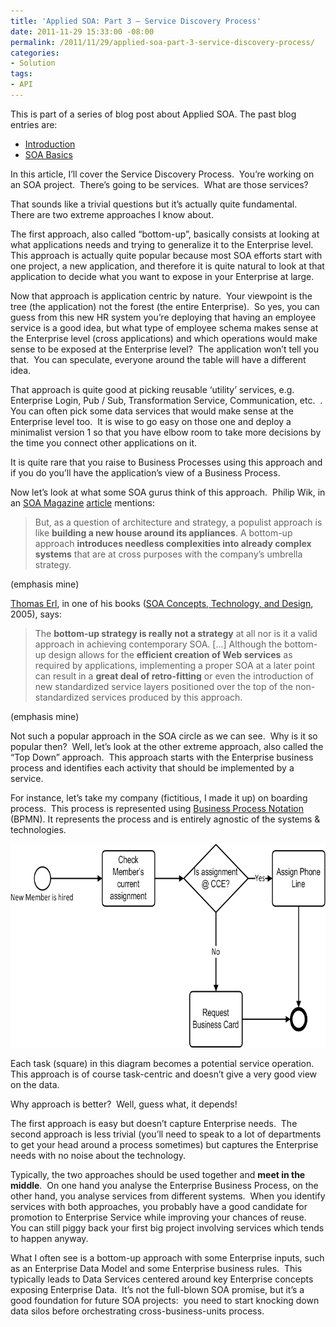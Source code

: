 ```yaml
---
title: 'Applied SOA: Part 3 – Service Discovery Process'
date: 2011-11-29 15:33:00 -08:00
permalink: /2011/11/29/applied-soa-part-3-service-discovery-process/
categories:
- Solution
tags:
- API
---
```

<p>This is part of a series of blog post about Applied SOA. The past blog entries are:</p>  <ul>   <li><a href="http://vincentlauzon.wordpress.com/2011/06/17/applied-soa-part-1-introduction/">Introduction</a> </li>    <li><a title="Preview “Applied SOA- Part 2 – SOA Basics”" href="http://vincentlauzon.wordpress.com/2011/11/27/applied-soa-part-2-soa-basics/">SOA Basics</a> </li> </ul>  <p>In this article, I’ll cover the Service Discovery Process.&#160; You’re working on an SOA project.&#160; There’s going to be services.&#160; What are those services?</p>  <p>That sounds like a trivial questions but it’s actually quite fundamental.&#160; There are two extreme approaches I know about.</p>  <p>The first approach, also called “bottom-up”, basically consists at looking at what applications needs and trying to generalize it to the Enterprise level.&#160; This approach is actually quite popular because most SOA efforts start with one project, a new application, and therefore it is quite natural to look at that application to decide what you want to expose in your Enterprise at large.</p>  <p>Now that approach is application centric by nature.&#160; Your viewpoint is the tree (the application) not the forest (the entire Enterprise).&#160; So yes, you can guess from this new HR system you’re deploying that having an employee service is a good idea, but what type of employee schema makes sense at the Enterprise level (cross applications) and which operations would make sense to be exposed at the Enterprise level?&#160; The application won’t tell you that.&#160; You can speculate, everyone around the table will have a different idea.</p>  <p>That approach is quite good at picking reusable ‘utility’ services, e.g. Enterprise Login, Pub / Sub, Transformation Service, Communication, etc.&#160; .&#160; You can often pick some data services that would make sense at the Enterprise level too.&#160; It is wise to go easy on those one and deploy a minimalist version 1 so that you have elbow room to take more decisions by the time you connect other applications on it.</p>  <p>It is quite rare that you raise to Business Processes using this approach and if you do you’ll have the application’s view of a Business Process.</p>  <p>Now let’s look at what some SOA gurus think of this approach.&#160; Philip Wik, in an <a href="http://soamag.com">SOA Magazine</a>&#160;<a href="http://soamag.com/I38/0410-1.php">article</a> mentions:</p>  <blockquote>   <p>But, as a question of architecture and strategy, a populist approach is like <strong>building a new house around its appliances</strong>. A bottom-up approach <strong>introduces needless complexities into already complex systems</strong> that are at cross purposes with the company’s umbrella strategy. </p> </blockquote>  <p>(emphasis mine)</p>  <p><a href="http://thomaserl.com/">Thomas Erl</a>, in one of his books (<a href="http://www.amazon.com/Service-Oriented-Architecture-SOA-Concepts-Technology/dp/0131858580/ref=sr_1_1?ie=UTF8&amp;qid=1322336748&amp;sr=8-1">SOA Concepts, Technology, and Design</a>, 2005), says:</p>  <blockquote>   <p>The <strong>bottom-up strategy is really not a strategy</strong> at all nor is it a valid approach in achieving contemporary SOA. [...] Although the bottom-up design allows for the <strong>efficient creation of Web services</strong> as required by applications, implementing a proper SOA at a later point can result in a <strong>great deal of retro-fitting</strong> or even the introduction of new standardized service layers positioned over the top of the non-standardized services produced by this approach.</p> </blockquote>  <p>(emphasis mine)</p>  <p>Not such a popular approach in the SOA circle as we can see.&#160; Why is it so popular then?&#160; Well, let’s look at the other extreme approach, also called the “Top Down” approach.&#160; This approach starts with the Enterprise business process and identifies each activity that should be implemented by a service.</p>  <p>For instance, let’s take my company (fictitious, I made it up) on boarding process.&#160; This process is represented using <a href="http://en.wikipedia.org/wiki/BPMN">Business Process Notation</a> (BPMN). It represents the process and is entirely agnostic of the systems &amp; technologies.</p>  <p><a href="/assets/posts/2011/4/applied-soa-part-3-service-discovery-process/image2.png"><img style="background-image:none;padding-left:0;padding-right:0;display:inline;padding-top:0;border-width:0;" title="image" border="0" alt="image" src="/assets/posts/2011/4/applied-soa-part-3-service-discovery-process/image_thumb2.png" width="708" height="326" /></a></p>  <p>Each task (square) in this diagram becomes a potential service operation.&#160; This approach is of course task-centric and doesn’t give a very good view on the data.</p>  <p>Why approach is better?&#160; Well, guess what, it depends!</p>  <p>The first approach is easy but doesn’t capture Enterprise needs.&#160; The second approach is less trivial (you’ll need to speak to a lot of departments to get your head around a process sometimes) but captures the Enterprise needs with no noise about the technology.</p>  <p>Typically, the two approaches should be used together and <strong>meet in the middle</strong>.&#160; On one hand you analyse the Enterprise Business Process, on the other hand, you analyse services from different systems.&#160; When you identify services with both approaches, you probably have a good candidate for promotion to Enterprise Service while improving your chances of reuse.&#160; You can still piggy back your first big project involving services which tends to happen anyway.</p>  <p>What I often see is a bottom-up approach with some Enterprise inputs, such as an Enterprise Data Model and some Enterprise business rules.&#160; This typically leads to Data Services centered around key Enterprise concepts exposing Enterprise Data.&#160; It’s not the full-blown SOA promise, but it’s a good foundation for future SOA projects:&#160; you need to start knocking down data silos before orchestrating cross-business-units process.</p>
